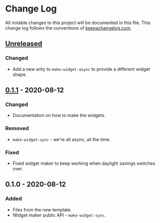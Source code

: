 # Change Log
All notable changes to this project will be documented in this file. This change log follows the conventions of [keepachangelog.com](http://keepachangelog.com/).

## [Unreleased]
### Changed
- Add a new arity to `make-widget-async` to provide a different widget shape.

## [0.1.1] - 2020-08-12
### Changed
- Documentation on how to make the widgets.

### Removed
- `make-widget-sync` - we're all async, all the time.

### Fixed
- Fixed widget maker to keep working when daylight savings switches over.

## 0.1.0 - 2020-08-12
### Added
- Files from the new template.
- Widget maker public API - `make-widget-sync`.

[Unreleased]: https://github.com/your-name/xadrez-clojure/compare/0.1.1...HEAD
[0.1.1]: https://github.com/your-name/xadrez-clojure/compare/0.1.0...0.1.1
